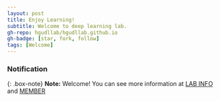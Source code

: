 ```yaml
---
layout: post
title: Enjoy Learning!
subtitle: Welcome to deep learning lab.
gh-repo: hgudllab/hgudllab.github.io
gh-badge: [star, fork, follow]
tags: [Welcome]
---
```


### Notification

{: .box-note}
**Note:** Welcome! You can see more information at [LAB INFO](https://hgudllab.github.io/labinfo/) and [MEMBER](https://hgudllab.github.io/member/)
